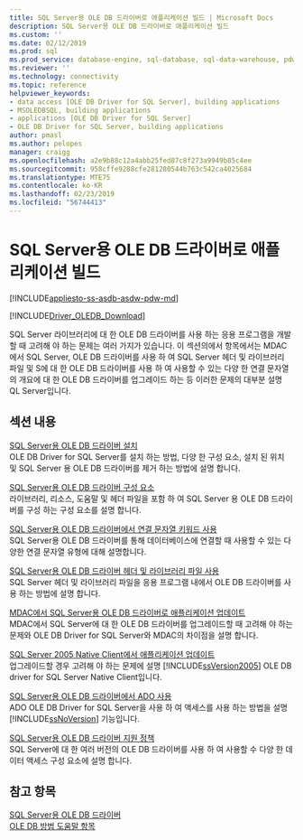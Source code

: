 ```yaml
---
title: SQL Server용 OLE DB 드라이버로 애플리케이션 빌드 | Microsoft Docs
description: SQL Server용 OLE DB 드라이버로 애플리케이션 빌드
ms.custom: ''
ms.date: 02/12/2019
ms.prod: sql
ms.prod_service: database-engine, sql-database, sql-data-warehouse, pdw
ms.reviewer: ''
ms.technology: connectivity
ms.topic: reference
helpviewer_keywords:
- data access [OLE DB Driver for SQL Server], building applications
- MSOLEDBSQL, building applications
- applications [OLE DB Driver for SQL Server]
- OLE DB Driver for SQL Server, building applications
author: pmasl
ms.author: pelopes
manager: craigg
ms.openlocfilehash: a2e9b88c12a4abb25fed87c8f273a9949b85c4ee
ms.sourcegitcommit: 958cffe9288cfe281280544b763c542ca4025684
ms.translationtype: MTE75
ms.contentlocale: ko-KR
ms.lasthandoff: 02/23/2019
ms.locfileid: "56744413"
---
```

# <a name="building-applications-with-ole-db-driver-for-sql-server"></a>SQL Server용 OLE DB 드라이버로 애플리케이션 빌드
[!INCLUDE[appliesto-ss-asdb-asdw-pdw-md](../../../includes/appliesto-ss-asdb-asdw-pdw-md.md)]

[!INCLUDE[Driver_OLEDB_Download](../../../includes/driver_oledb_download.md)]

  SQL Server 라이브러리에 대 한 OLE DB 드라이버를 사용 하는 응용 프로그램을 개발할 때 고려해 야 하는 문제는 여러 가지가 있습니다. 이 섹션의에서 항목에서는 MDAC에서 SQL Server, OLE DB 드라이버를 사용 하 여 SQL Server 헤더 및 라이브러리 파일 및 S에 대 한 OLE DB 드라이버를 사용 하 여 사용할 수 있는 다양 한 연결 문자열의 개요에 대 한 OLE DB 드라이버를 업그레이드 하는 등 이러한 문제의 대부분 설명 QL Server입니다.  

## <a name="in-this-section"></a>섹션 내용  
 [SQL Server용 OLE DB 드라이버 설치](../../oledb/applications/installing-oledb-driver-for-sql-server.md)  
 OLE DB Driver for SQL Server를 설치 하는 방법, 다양 한 구성 요소, 설치 된 위치 및 SQL Server 용 OLE DB 드라이버를 제거 하는 방법에 설명 합니다.  

 [SQL Server용 OLE DB 드라이버 구성 요소](../../oledb/applications/components-of-oledb-driver-for-sql-server.md)  
 라이브러리, 리소스, 도움말 및 헤더 파일을 포함 하 여 SQL Server 용 OLE DB 드라이버를 구성 하는 구성 요소를 설명 합니다.  

 [SQL Server용 OLE DB 드라이버에서 연결 문자열 키워드 사용](../../oledb/applications/using-connection-string-keywords-with-oledb-driver-for-sql-server.md)  
 SQL Server용 OLE DB 드라이버를 통해 데이터베이스에 연결할 때 사용할 수 있는 다양한 연결 문자열 유형에 대해 설명합니다.  

 [SQL Server용 OLE DB 드라이버 헤더 및 라이브러리 파일 사용](../../oledb/applications/using-the-oledb-driver-for-sql-server-header-and-library-files.md)  
 SQL Server 헤더 및 라이브러리 파일을 응용 프로그램 내에서 OLE DB 드라이버를 사용 하는 방법에 설명 합니다.  

 [MDAC에서 SQL Server용 OLE DB 드라이버로 애플리케이션 업데이트](../../oledb/applications/updating-an-application-to-oledb-driver-for-sql-server-from-mdac.md)  
 MDAC에서 SQL Server에 대 한 OLE DB 드라이버를 업그레이드할 때 고려해 야 하는 문제와 OLE DB Driver for SQL Server와 MDAC의 차이점을 설명 합니다.  

 [SQL Server 2005 Native Client에서 애플리케이션 업데이트](../../oledb/applications/updating-an-application-from-sql-server-2005-native-client.md)  
 업그레이드할 경우 고려해 야 하는 문제에 설명 [!INCLUDE[ssVersion2005](../../../includes/ssversion2005-md.md)] OLE DB driver for SQL Server Native Client입니다.  

 [SQL Server용 OLE DB 드라이버에서 ADO 사용](../../oledb/applications/using-ado-with-oledb-driver-for-sql-server.md)  
 ADO OLE DB Driver for SQL Server을 사용 하 여 액세스를 사용 하는 방법을 설명 [!INCLUDE[ssNoVersion](../../../includes/ssnoversion-md.md)] 기능입니다.  

 [SQL Server용 OLE DB 드라이버 지원 정책](../../oledb/applications/support-policies-for-oledb-driver-for-sql-server.md)  
 SQL Server에 대 한 여러 버전의 OLE DB 드라이버를 사용 하 여 사용할 수 다양 한 데이터 액세스 구성 요소에 설명 합니다.  

## <a name="see-also"></a>참고 항목  
 [SQL Server용 OLE DB 드라이버](../../oledb/oledb-driver-for-sql-server.md)     
 [OLE DB 방법 도움말 항목](../../oledb/ole-db-how-to/ole-db-how-to-topics.md)  
